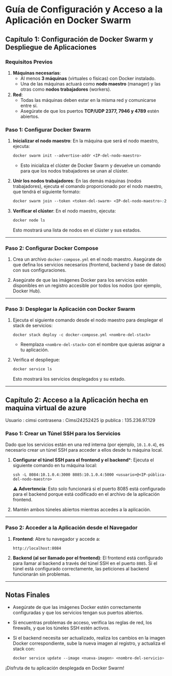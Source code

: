 Guía de Configuración y Acceso a la Aplicación en Docker Swarm
==============================================================

Capítulo 1: Configuración de Docker Swarm y Despliegue de Aplicaciones
----------------------------------------------------------------------

### Requisitos Previos

1.  **Máquinas necesarias**:
    *   Al menos **3 máquinas** (virtuales o físicas) con Docker instalado.
    *   Una de las máquinas actuará como **nodo maestro** (manager) y las otras como **nodos trabajadores** (workers).
2.  **Red**:
    *   Todas las máquinas deben estar en la misma red y comunicarse entre sí.
    *   Asegúrate de que los puertos **TCP/UDP 2377, 7946 y 4789** estén abiertos.

### Paso 1: Configurar Docker Swarm

1.  **Inicializar el nodo maestro**: En la máquina que será el nodo maestro, ejecuta:
    
    ```css
    docker swarm init --advertise-addr <IP-del-nodo-maestro>
    ```
    
    *   Esto inicializa el clúster de Docker Swarm y devuelve un comando para que los nodos trabajadores se unan al clúster.
2.  **Unir los nodos trabajadores**: En las demás máquinas (nodos trabajadores), ejecuta el comando proporcionado por el nodo maestro, que tendrá el siguiente formato:
    
    ```css
    docker swarm join --token <token-del-swarm> <IP-del-nodo-maestro>:2377
    ```
    
3.  **Verificar el clúster**: En el nodo maestro, ejecuta:
    
    ```bash
    docker node ls
    ```
    
    Esto mostrará una lista de nodos en el clúster y sus estados.
    

* * *

### Paso 2: Configurar Docker Compose

1.  Crea un archivo `docker-compose.yml` en el nodo maestro. Asegúrate de que defina los servicios necesarios (frontend, backend y base de datos) con sus configuraciones.
    
2.  Asegúrate de que las imágenes Docker para los servicios estén disponibles en un registro accesible por todos los nodos (por ejemplo, Docker Hub).
    

* * *

### Paso 3: Desplegar la Aplicación con Docker Swarm

1.  Ejecuta el siguiente comando desde el nodo maestro para desplegar el stack de servicios:
    
    ```arduino
    docker stack deploy -c docker-compose.yml <nombre-del-stack>
    ```
    
    *   Reemplaza `<nombre-del-stack>` con el nombre que quieras asignar a tu aplicación.
2.  Verifica el despliegue:
    
    ```bash
    docker service ls
    ```
    
    Esto mostrará los servicios desplegados y su estado.
    

* * *

Capítulo 2: Acceso a la Aplicación hecha en maquina virtual de azure
----------------------------------
Usuario : cimsi
contrasena : Cimsi24252425
ip publica : 135.236.97.129

### Paso 1: Crear un Túnel SSH para los Servicios

Dado que los servicios están en una red interna (por ejemplo, `10.1.0.4`), es necesario crear un túnel SSH para acceder a ellos desde tu máquina local.

1.  **Configurar el túnel SSH para el frontend y el backend***: Ejecuta el siguiente comando en tu máquina local:
    
    ```php-template
    ssh -L 8084:10.1.0.4:3000 8085:10.1.0.4:5000 <usuario>@<IP-pública-del-nodo-maestro>
    ```
    
    **⚠ Advertencia**: Esto solo funcionará si el puerto 8085 está configurado para el backend porque está codificado en el archivo de la aplicación frontend.
    
2.  Mantén ambos túneles abiertos mientras accedes a la aplicación.
    

* * *

### Paso 2: Acceder a la Aplicación desde el Navegador

1.  **Frontend**: Abre tu navegador y accede a:
    
    ```arduino
    http://localhost:8084
    ```
    
2.  **Backend (al ser llamado por el frontend)**: El frontend está configurado para llamar al backend a través del túnel SSH en el puerto `8085`. Si el túnel está configurado correctamente, las peticiones al backend funcionarán sin problemas.
    

* * *

Notas Finales
-------------

*   Asegúrate de que las imágenes Docker estén correctamente configuradas y que los servicios tengan sus puertos abiertos.
*   Si encuentras problemas de acceso, verifica las reglas de red, los firewalls, y que los túneles SSH estén activos.
*   Si el backend necesita ser actualizado, realiza los cambios en la imagen Docker correspondiente, sube la nueva imagen al registro, y actualiza el stack con:
    
    ```css
    docker service update --image <nueva-imagen> <nombre-del-servicio>
    ```
    

¡Disfruta de tu aplicación desplegada en Docker Swarm!

